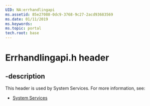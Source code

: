 ```yaml
---
UID: NA:errhandlingapi
ms.assetid: 85e27088-0dc9-3768-9c27-2acd93683569
ms.date: 01/11/2019
ms.keywords: 
ms.topic: portal
tech.root: base
---
```


# Errhandlingapi.h header


## -description


This header is used by System Services. For more information, see:

- [System Services](../_base/index.md)
